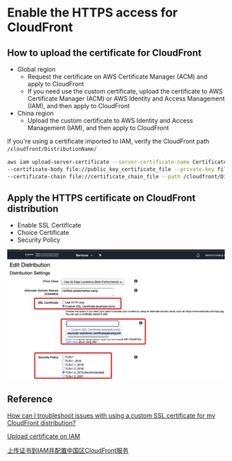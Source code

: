 # Enable the HTTPS access for CloudFront

## How to upload the certificate for CloudFront
- Global region
    - Request the certificate on AWS Certificate Manager (ACM) and apply to CloudFront
    - If you need use the custom certificate, upload the certificate to AWS Certificate Manager (ACM) or AWS Identity and Access Management (IAM), and then apply to CloudFront
- China region
    - Upload the custom certificate to AWS Identity and Access Management (IAM), and then apply to CloudFront

If you're using a certificate imported to IAM, verify the CloudFront path `/cloudfront/DistributionName/`

```bash
aws iam upload-server-certificate --server-certificate-name CertificateName
--certificate-body file://public_key_certificate_file --private-key file://privatekey.pem 
--certificate-chain file://certificate_chain_file --path /cloudfront/DistributionName/
```

## Apply the HTTPS certificate on CloudFront distribution
- Enable SSL Certificate
- Choice Certificate
- Security Policy

![apply-certificate](image/apply-certificate.png)

## Reference
[How can I troubleshoot issues with using a custom SSL certificate for my CloudFront distribution?](https://aws.amazon.com/premiumsupport/knowledge-center/custom-ssl-certificate-cloudfront/?nc1=h_ls)

[Upload certificate on IAM](https://docs.aws.amazon.com/zh_cn/IAM/latest/UserGuide/id_credentials_server-certs.html)

[上传证书到IAM并配置中国区CloudFront服务](https://blog.bitipcman.com/upload-server-certificate-to-iam-and-enable-certificate-on-cloudfront/)

